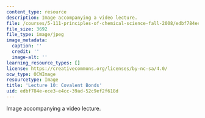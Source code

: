 ```yaml
---
content_type: resource
description: Image accompanying a video lecture.
file: /courses/5-111-principles-of-chemical-science-fall-2008/edbf784eece3e4cc39ad52c9ef2f618d_10.jpg
file_size: 3692
file_type: image/jpeg
image_metadata:
  caption: ''
  credit: ''
  image-alt: ''
learning_resource_types: []
license: https://creativecommons.org/licenses/by-nc-sa/4.0/
ocw_type: OCWImage
resourcetype: Image
title: 'Lecture 10: Covalent Bonds'
uid: edbf784e-ece3-e4cc-39ad-52c9ef2f618d
---
```

Image accompanying a video lecture.